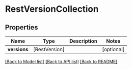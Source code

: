 # RestVersionCollection

## Properties
Name | Type | Description | Notes
------------ | ------------- | ------------- | -------------
**versions** | [RestVersion] |  | [optional] 

[[Back to Model list]](../README.md#documentation-for-models) [[Back to API list]](../README.md#documentation-for-api-endpoints) [[Back to README]](../README.md)


